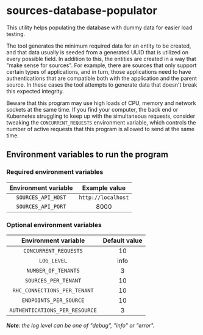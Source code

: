 # sources-database-populator
This utility helps populating the database with dummy data for easier load testing.

The tool generates the minimum required data for an entity to be created, and that data usually is seeded from a
generated UUID that is utilized on every possible field. In addition to this, the entities are created in a way that
"make sense for sources". For example, there are sources that only support certain types of applications, and in turn,
those applications need to have authentications that are compatible both with the application and the parent source.
In these cases the tool attempts to generate data that doesn't break this expected integrity.

Beware that this program may use high loads of CPU, memory and network sockets at the same time. If you find your
computer, the back end or Kubernetes struggling to keep up with the simultaneous requests, consider tweaking the
`CONCURRENT_REQUESTS` environment variable, which controls the number of active requests that this program is allowed
to send at the same time.

## Environment variables to run the program

### Required environment variables

| Environment variable | Example value      |
|:--------------------:|:------------------:|
| `SOURCES_API_HOST`   | `http://localhost` |
| `SOURCES_API_PORT`   | 8000               |

### Optional environment variables

| Environment variable           | Default value |
|:------------------------------:|:-------------:|
| `CONCURRENT_REQUESTS`          | 10            |
| `LOG_LEVEL`                    | info          |
| `NUMBER_OF_TENANTS`            | 3             |
| `SOURCES_PER_TENANT`           | 10            |
| `RHC_CONNECTIONS_PER_TENANT`   | 10            |
| `ENDPOINTS_PER_SOURCE`         | 10            |
| `AUTHENTICATIONS_PER_RESOURCE` | 3             |

_**Note**: the log level can be one of "debug", "info" or "error"._
